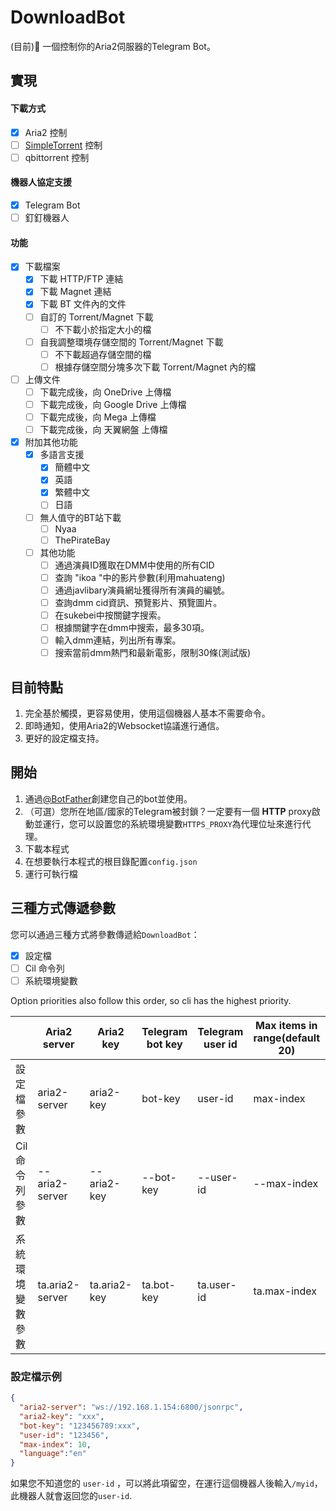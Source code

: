 # DownloadBot


(目前)🤖 一個控制你的Aria2伺服器的Telegram Bot。

## 實現

#### 下載方式
- [x] Aria2 控制
- [ ] [SimpleTorrent](https://github.com/boypt/simple-torrent) 控制
- [ ] qbittorrent 控制

#### 機器人協定支援
- [x] Telegram Bot
- [ ] 釘釘機器人

#### 功能
- [x] 下載檔案
  - [x] 下載 HTTP/FTP 連結
  - [x] 下載 Magnet 連結
  - [x] 下載 BT 文件內的文件
  - [ ] 自訂的 Torrent/Magnet 下載
    - [ ] 不下載小於指定大小的檔
  - [ ] 自我調整環境存儲空間的 Torrent/Magnet 下載
    - [ ] 不下載超過存儲空間的檔
    - [ ] 根據存儲空間分塊多次下載 Torrent/Magnet 內的檔
- [ ] 上傳文件
  - [ ] 下載完成後，向 OneDrive 上傳檔
  - [ ] 下載完成後，向 Google Drive 上傳檔
  - [ ] 下載完成後，向 Mega 上傳檔
  - [ ] 下載完成後，向 天翼網盤 上傳檔
- [x] 附加其他功能
  - [x] 多語言支援
    - [x] 簡體中文
    - [x] 英語
    - [x] 繁體中文
    - [ ] 日語
  - [ ] 無人值守的BT站下載
    - [ ] Nyaa
    - [ ] ThePirateBay
  - [ ] 其他功能
    - [ ] 通過演員ID獲取在DMM中使用的所有CID
    - [ ] 查詢 "ikoa "中的影片參數(利用mahuateng)
    - [ ] 通過javlibary演員網址獲得所有演員的編號。
    - [ ] 查詢dmm cid資訊、預覽影片、預覽圖片。
    - [ ] 在sukebei中按關鍵字搜索。
    - [ ] 根據關鍵字在dmm中搜索，最多30項。
    - [ ] 輸入dmm連結，列出所有專案。
    - [ ] 搜索當前dmm熱門和最新電影，限制30條(測試版)

## 目前特點
1. 完全基於觸摸，更容易使用，使用這個機器人基本不需要命令。
2. 即時通知，使用Aria2的Websocket協議進行通信。
3. 更好的設定檔支持。

## 開始

1. 通過[@BotFather](https://telegram.me/botfather)創建您自己的bot並使用。
2. （可選）您所在地區/國家的Telegram被封鎖？一定要有一個 **HTTP** proxy啟動並運行，您可以設置您的系統環境變數`HTTPS_PROXY`為代理位址來進行代理。
3. 下載本程式
4. 在想要執行本程式的根目錄配置`config.json`
5. 運行可執行檔

## 三種方式傳遞參數
您可以通過三種方式將參數傳遞給`DownloadBot`：
* [X] 設定檔
* [ ] Cil 命令列
* [ ] 系統環境變數

Option priorities also follow this order, so cli has the highest priority.

|                  | Aria2 server    | Aria2 key    | Telegram bot key | Telegram user id | Max items in range(default 20) | language    |
|------------------|-----------------|--------------|------------------|------------------|--------------------------------|-------------|
| 設定檔 參數      | aria2-server    | aria2-key    | bot-key          | user-id          | max-index                      | language    |
| Cil 命令列 參數  | --aria2-server  | --aria2-key  | --bot-key        | --user-id        | --max-index                    | --language  |
| 系統環境變數參數 | ta.aria2-server | ta.aria2-key | ta.bot-key       | ta.user-id       | ta.max-index                   | ta.language |

### 設定檔示例

```json
{
  "aria2-server": "ws://192.168.1.154:6800/jsonrpc",
  "aria2-key": "xxx",
  "bot-key": "123456789:xxx",
  "user-id": "123456",
  "max-index": 10,
  "language":"en"
}
```
如果您不知道您的 `user-id` ，可以將此項留空，在運行這個機器人後輸入`/myid`，此機器人就會返回您的`user-id`.


